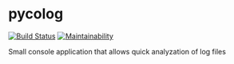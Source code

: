 # pycolog
[![Build Status](https://travis-ci.org/leupibr/pycolog.svg?branch=develop)](https://travis-ci.org/leupibr/pycolog)
[![Maintainability](https://api.codeclimate.com/v1/badges/4bd2c860a011ee32e706/maintainability)](https://codeclimate.com/github/leupibr/pycolog/maintainability)

Small console application that allows quick analyzation of log files
